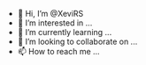 - 👋 Hi, I’m @XeviRS
- 👀 I’m interested in ...
- 🌱 I’m currently learning ...
- 💞️ I’m looking to collaborate on ...
- 📫 How to reach me ...

<!---
XeviRS/XeviRS is a ✨ special ✨ repository because its `README.md` (this file) appears on your GitHub profile.
You can click the Preview link to take a look at your changes.
--->
